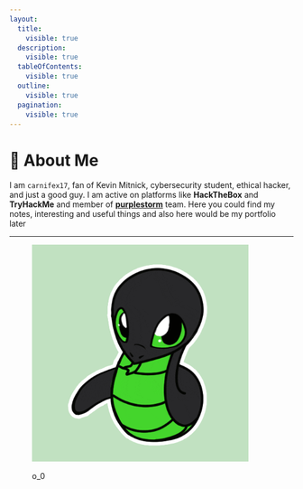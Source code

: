 ```yaml
---
layout:
  title:
    visible: true
  description:
    visible: true
  tableOfContents:
    visible: true
  outline:
    visible: true
  pagination:
    visible: true
---
```


# 👾 About Me

I am `carnifex17`, fan of Kevin Mitnick, cybersecurity student, ethical hacker, and just a good guy. I am active on platforms like **HackTheBox** and **TryHackMe** and member of [**purplestorm**](https://discord.gg/fg26dRMB) team. Here you could find my notes, interesting and useful things and also here would be my portfolio later

***

<figure><img src=".gitbook/assets/giphy1.gif" alt="" width="384"><figcaption><p>o_0</p></figcaption></figure>
